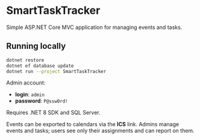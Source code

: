 # SmartTaskTracker

Simple ASP.NET Core MVC application for managing events and tasks.

## Running locally

```bash
dotnet restore
dotnet ef database update
dotnet run --project SmartTaskTracker
```

Admin account:
- **login**: `admin`
- **password**: `P@ssw0rd!`

Requires .NET 8 SDK and SQL Server.

Events can be exported to calendars via the **ICS** link. Admins manage events and tasks; users see only their assignments and can report on them.
